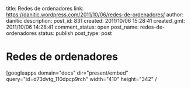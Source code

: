 title: Redes de ordenadores
link: https://danitic.wordpress.com/2011/10/06/redes-de-ordenadores/
author: danitic
description: 
post_id: 831
created: 2011/10/06 15:28:41
created_gmt: 2011/10/06 14:28:41
comment_status: open
post_name: redes-de-ordenadores
status: publish
post_type: post

# Redes de ordenadores

[googleapps domain="docs" dir="present/embed" query="id=d73dvtg_110dpcp9rch" width="410" height="342" /